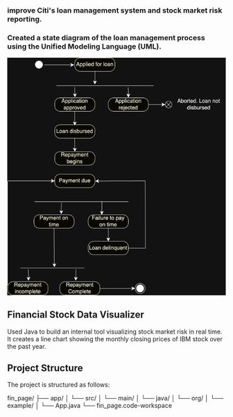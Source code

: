 ###  improve Citi's loan management system and stock market risk reporting.
### Created a state diagram of the loan management process using the Unified Modeling Language (UML).
![Result is shown as](result.png)

## Financial Stock Data Visualizer
Used Java to build an internal tool visualizing stock market risk in real time.  It creates a line chart showing the monthly closing prices of IBM stock over the past year.

## Project Structure
The project is structured as follows:

fin_page/ ├── app/ │ └── src/ │ └── main/ │ └── java/ │ └── org/ │ └── example/ │ └── App.java └── fin_page.code-workspace